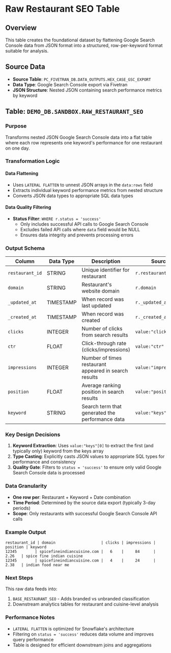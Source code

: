 # Raw Restaurant SEO Table

## Overview
This table creates the foundational dataset by flattening Google Search Console data from JSON format into a structured, row-per-keyword format suitable for analysis.

## Source Data
- **Source Table**: `PC_FIVETRAN_DB.DATA_OUTPUTS.HEX_CASE_GSC_EXPORT`
- **Data Type**: Google Search Console export via Fivetran
- **JSON Structure**: Nested JSON containing search performance metrics by keyword

## Table: `DEMO_DB.SANDBOX.RAW_RESTAURANT_SEO`

### Purpose
Transforms nested JSON Google Search Console data into a flat table where each row represents one keyword's performance for one restaurant on one day.

### Transformation Logic

#### Data Flattening
- Uses `LATERAL FLATTEN` to unnest JSON arrays in the `data:rows` field
- Extracts individual keyword performance metrics from nested structure
- Converts JSON data types to appropriate SQL data types

#### Data Quality Filtering
- **Status Filter**: `WHERE r.status = 'success'`
  - Only includes successful API calls to Google Search Console
  - Excludes failed API calls where `data` field would be NULL
  - Ensures data integrity and prevents processing errors

### Output Schema

| Column | Data Type | Description | Source |
|--------|-----------|-------------|---------|
| `restaurant_id` | STRING | Unique identifier for restaurant | `r.restaurant_id` |
| `domain` | STRING | Restaurant's website domain | `r.domain` |
| `_updated_at` | TIMESTAMP | When record was last updated | `r._updated_at` |
| `_created_at` | TIMESTAMP | When record was created | `r._created_at` |
| `clicks` | INTEGER | Number of clicks from search results | `value:"clicks"` |
| `ctr` | FLOAT | Click-through rate (clicks/impressions) | `value:"ctr"` |
| `impressions` | INTEGER | Number of times restaurant appeared in search results | `value:"impressions"` |
| `position` | FLOAT | Average ranking position in search results | `value:"position"` |
| `keyword` | STRING | Search term that generated the performance data | `value:"keys"[0]` |

### Key Design Decisions

1. **Keyword Extraction**: Uses `value:"keys"[0]` to extract the first (and typically only) keyword from the keys array
2. **Type Casting**: Explicitly casts JSON values to appropriate SQL types for performance and consistency
3. **Quality Gate**: Filters to `status = 'success'` to ensure only valid Google Search Console data is processed

### Data Granularity
- **One row per**: Restaurant + Keyword + Date combination
- **Time Period**: Determined by the source data export (typically 3-day periods)
- **Scope**: Only restaurants with successful Google Search Console API calls

### Example Output
```
restaurant_id | domain                    | clicks | impressions | position | keyword
12345        | spicefineindiancuisine.com |   6    |     84      |   2.26   | spice fine indian cuisine
12345        | spicefineindiancuisine.com |   4    |     24      |   2.38   | indian food near me
```

### Next Steps
This raw data feeds into:
1. `BASE_RESTAURANT_SEO` - Adds branded vs unbranded classification
2. Downstream analytics tables for restaurant and cuisine-level analysis

### Performance Notes
- `LATERAL FLATTEN` is optimized for Snowflake's architecture
- Filtering on `status = 'success'` reduces data volume and improves query performance
- Table is designed for efficient downstream joins and aggregations
